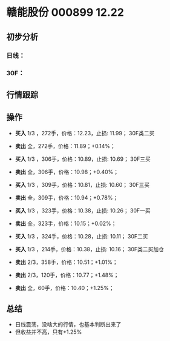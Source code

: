 # 赣能股份 000899 12.22
## 初步分析
### 日线：
  
### 30F：
  
## 行情跟踪
  
## 操作
  - **买入** 1/3 ，272手，价格：12.23，止损: 11.99； 30F类二买
  - **卖出** 全，272手，价格：11.89；+0.14%；

  - **买入** 1/3 ，306手，价格：10.89，止损: 10.69； 30F三买
  - **卖出** 全，306手，价格：10.98；+0.40%；

  - **买入** 1/3 ，309手，价格：10.81，止损: 10.60； 30F三买
  - **卖出** 全，309手，价格：10.94；+0.78%；

  - **买入** 1/3 ，323手，价格：10.38，止损: 10.26； 30F一买
  - **卖出** 全，323手，价格：10.15；+0.02%；

  - **买入** 1/3 ，324手，价格：10.28，止损: 10.11； 30F二买
  - **买入** 1/3 ，214手，价格：10.38，止损: 10.16； 30F类二买加仓
  - **卖出** 2/3，358手，价格：10.51；+1.01%；
  - **卖出** 2/3，120手，价格：10.77；+1.48%；
  - **卖出** 全，60手，价格：10.40；+1.25%；

## 总结
  - 日线震荡，没啥大的行情，也基本判断出来了
  - 但收益并不高，只有+1.25%